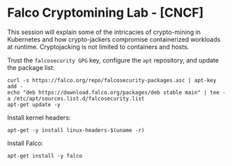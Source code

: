 # Falco Cryptomining Lab - [CNCF]
This session will explain some of the intricacies of crypto-mining in Kubernetes and how crypto-jackers compromise containerized workloads at runtime. Cryptojacking is not limited to containers and hosts.

Trust the ```falcosecurity GPG``` key, configure the ```apt``` repository, and update the package list:
```
curl -s https://falco.org/repo/falcosecurity-packages.asc | apt-key add -
echo "deb https://download.falco.org/packages/deb stable main" | tee -a /etc/apt/sources.list.d/falcosecurity.list
apt-get update -y
```
Install kernel headers:
```
apt-get -y install linux-headers-$(uname -r)
```
Install Falco:
```
apt-get install -y falco
```
